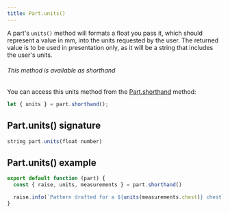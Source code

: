 ```yaml
---
title: Part.units()
---
```


A part's `units()` method will formats a float you pass it, which should
represent a value in mm, into the units requested by the user.
The returned value is to be used in presentation only, as it will be
a string that includes the user's units.

<Tip>

###### This method is available as shorthand

You can access this units method from the [Part.shorthand](/reference/api/part/shorthand) method:

```js
let { units } = part.shorthand();
```

</Tip>

## Part.units() signature

```js
string part.units(float number)
```

## Part.units() example

```js
export default function (part) {
  const { raise, units, measurements } = part.shorthand()

  raise.info(`Pattern drafted for a ${units(measurements.chest)} chest`)
}
```
